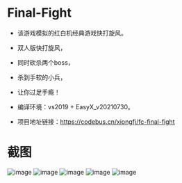# Final-Fight

* 该游戏模拟的红白机经典游戏快打旋风。
* 双人版快打旋风，
* 同时砍杀两个boss，
* 杀到手软的小兵，
* 让你过足手瘾！

* 编译环境：vs2019 + EasyX_v20210730。

* 项目地址链接：https://codebus.cn/xiongfj/fc-final-fight

# 截图
![image](https://raw.githubusercontent.com/xiongfj/FC-FinalFight/master/res/screenshot/1.png)
![image](https://raw.githubusercontent.com/xiongfj/FC-FinalFight/master/res/screenshot/2.png)
![image](https://raw.githubusercontent.com/xiongfj/FC-FinalFight/master/res/screenshot/3.png)
![image](https://raw.githubusercontent.com/xiongfj/FC-FinalFight/master/res/screenshot/4.png)
![image](https://raw.githubusercontent.com/xiongfj/FC-FinalFight/master/res/screenshot/5.png)
